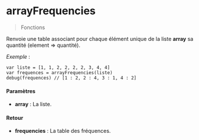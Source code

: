 # arrayFrequencies
> Fonctions

Renvoie une table associant pour chaque élément unique de la liste **array** sa quantité (element => quantité).

*Exemple* :
```leekscript
var liste = [1, 1, 2, 2, 2, 2, 3, 4, 4]
var frequences = arrayFrequencies(liste)
debug(frequences) // [1 : 2, 2 : 4, 3 : 1, 4 : 2]
```

#### Paramètres

- **array** : La liste.

#### Retour

- **frequencies** : La table des fréquences.

